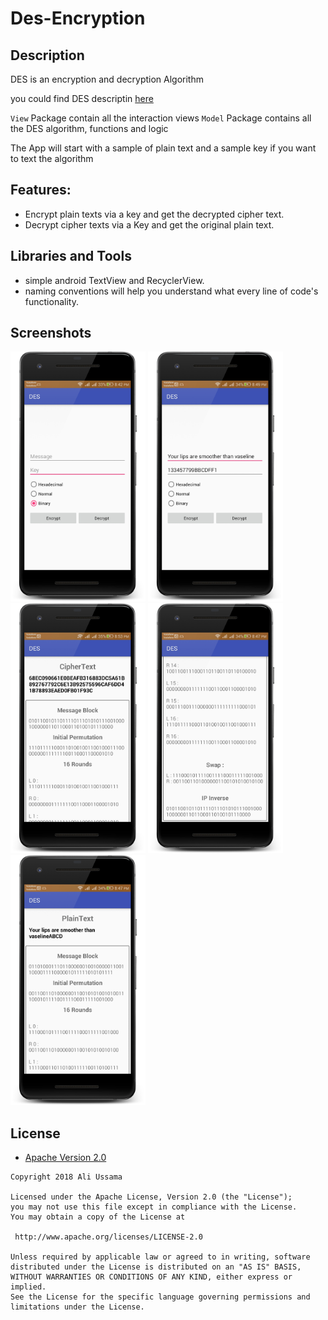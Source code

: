 # Des-Encryption

## Description

DES is an encryption and decryption Algorithm

you could find DES descriptin <a href="https://goo.gl/XcVN8Z">here</a>

`View` Package contain all the interaction views
`Model` Package contains all the DES algorithm, functions and logic

The App will start with a sample of plain text and a sample key if you want to text the algorithm
## Features:
- Encrypt plain texts via a key and get the decrypted cipher text.
- Decrypt cipher texts via a Key and get the original plain text.

## Libraries and Tools
- simple android TextView and RecyclerView.
- naming conventions will help you understand what every line of code's functionality.

## Screenshots

<img src="ScreenShots/Screenshot_2018-12-18-20-42-07_framed.png" height="400" alt="Screenshot"/> <img src="ScreenShots/Screenshot_2018-12-18-20-49-06_framed.png" height="400" alt="Screenshot"/> <br>
<img src="ScreenShots/Screenshot_2018-12-18-20-53-42_framed.png" height="400" alt="Screenshot"/> <img src="ScreenShots/Screenshot_2018-12-18-20-47-23_framed.png" height="400" alt="Screenshot"/> <br>
<img src="ScreenShots/Screenshot_2018-12-18-20-47-12_framed.png" height="400" alt="Screenshot"/>

## License

* [Apache Version 2.0](http://www.apache.org/licenses/LICENSE-2.0.html)

```
Copyright 2018 Ali Ussama

Licensed under the Apache License, Version 2.0 (the "License");
you may not use this file except in compliance with the License.
You may obtain a copy of the License at

 http://www.apache.org/licenses/LICENSE-2.0

Unless required by applicable law or agreed to in writing, software
distributed under the License is distributed on an "AS IS" BASIS,
WITHOUT WARRANTIES OR CONDITIONS OF ANY KIND, either express or implied.
See the License for the specific language governing permissions and
limitations under the License.
```
